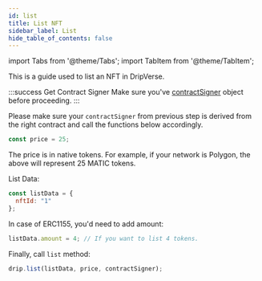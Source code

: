 ```yaml
---
id: list
title: List NFT
sidebar_label: List
hide_table_of_contents: false
---
```


import Tabs from '@theme/Tabs';
import TabItem from '@theme/TabItem';

This is a guide used to list an NFT in DripVerse.

:::success Get Contract Signer
Make sure you've [contractSigner](/sdk/js/init#contract-client) object before proceeding.
:::

Please make sure your `contractSigner` from previous step is derived from the right contract and call the functions below accordingly.

```js
const price = 25;
```

The price is in native tokens. For example, if your network is Polygon, the above will represent 25 MATIC tokens.

List Data:

```js
const listData = {
  nftId: "1"
};
```

In case of ERC1155, you'd need to add amount:
```js
listData.amount = 4; // If you want to list 4 tokens.
```

Finally, call `list` method:
```js
drip.list(listData, price, contractSigner);
```

